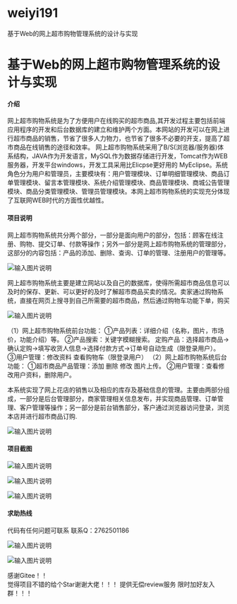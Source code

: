 # weiyi191
基于Web的网上超市购物管理系统的设计与实现


# 基于Web的网上超市购物管理系统的设计与实现

#### 介绍
   

  网上超市购物系统是为了方便用户在线购买的超市商品,其开发过程主要包括前端应用程序的开发和后台数据库的建立和维护两个方面。本网站的开发可以在网上进行超市商品的销售，节省了很多人力物力，也节省了很多不必要的开支，提高了超市商品在线销售的途径和效率。
网上超市购物系统采用了B/S(浏览器/服务器)体系结构，JAVA作为开发语言，MySQL作为数据存储进行开发，Tomcat作为WEB服务器，开发平台windows，开发工具采用比Elicpse更好用的 
   MyEclipse。系统角色分为用户和管理员，主要模块有：用户管理模块、订单明细管理模块、商品订单管理模块、留言本管理模块、系统介绍管理模块、商品管理模块、商城公告管理模块、商品分类管理模块、管理员管理模块。本网上超市购物系统的实现充分体现了互联网WEB时代的方面性优越性。




#### 项目说明


网上超市购物系统共分两个部分，一部分是面向用户的部分，包括：顾客在线注册、购物、提交订单、付款等操作；另外一部分是网上超市购物系统的管理部分，这部分的内容包括：产品的添加、删除、查询、订单的管理、注册用户的管理等。

![输入图片说明](https://images.gitee.com/uploads/images/2021/1027/235704_7ecb3a71_8650135.png "屏幕截图.png")

网上超市购物系统主要是建立网站以及自己的数据库，使得所需超市商品信息可以及时的保存、更新、可以更好的及时了解超市商品买卖的情况。卖家通过购物系统，直接在网页上搜寻到自己所需要的超市商品，然后通过购物车功能下单，购买

![输入图片说明](https://images.gitee.com/uploads/images/2021/1027/235717_76d44ed9_8650135.png "屏幕截图.png")

（1）网上超市购物系统前台功能： 
①产品列表：详细介绍（名称，图片，市场价，功能介绍）等。 
②产品搜索：关键字模糊搜索。
定购产品：选择超市商品→确认定购→填写收货人信息→选择付款方式→订单号自动生成（限登录用户）。 
③用户管理：修改资料  查看购物车（限登录用户）
（2）网上超市购物系统后台功能：
①超市商品产品管理：添加 删除 修改 图片上传。
②用户管理：查看修改用户资料，删除用户。

本系统实现了网上花店的销售以及相应的库存及基础信息的管理。主要由两部分组成，一部分是后台管理部分，商家管理相关信息发布，并实现商品管理、订单管理、客户管理等操作；另一部分是前台销售部分，客户通过浏览器访问登录，浏览本店并进行超市商品订购.

![输入图片说明](https://images.gitee.com/uploads/images/2021/1027/235750_cf926d66_8650135.png "屏幕截图.png")



#### 项目截图

![输入图片说明](https://images.gitee.com/uploads/images/2021/1027/235806_fabd4df7_8650135.png "屏幕截图.png")


![输入图片说明](https://images.gitee.com/uploads/images/2021/1027/235828_d674fa5a_8650135.png "屏幕截图.png")

![输入图片说明](https://images.gitee.com/uploads/images/2021/1027/235911_fbc7785f_8650135.png "屏幕截图.png")

#### 求助热线




代码有任何问题可联系
联系Q：2762501186

                            
![输入图片说明](https://images.gitee.com/uploads/images/2020/1119/003728_cd598bb9_4865385.jpeg "微信.jpg")       

![输入图片说明](https://images.gitee.com/uploads/images/2021/1026/221249_847cb212_8650135.png "屏幕截图.png")


    

感谢Gitee！！  
觉得项目不错的给个Star谢谢大佬！！！
提供无偿review服务
限时加好友入群！！！
